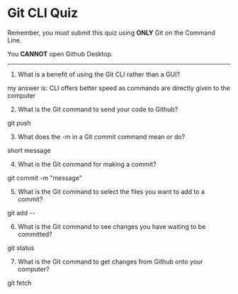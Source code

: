 # Git CLI Quiz

Remember, you must submit this quiz using __ONLY__ Git on the Command Line.

You __CANNOT__ open Github Desktop.

---

1. What is a benefit of using the Git CLI rather than a GUI?

<!-- Write your answer here -->
my answer is:
 CLI offers better speed as commands are directly given to the computer

2. What is the Git command to send your code to Github?

<!-- Write your answer here -->
git push

3. What does the -m in a Git commit command mean or do?

<!-- Write your answer here -->
short message

4. What is the Git command for making a commit?

<!-- Write your answer here -->
git commit -m "message"

5. What is the Git command to select the files you want to add to a commit?

<!-- Write your answer here -->
git add --

6. What is the Git command to see changes you have waiting to be committed?

<!-- Write your answer here -->
git status

7. What is the Git command to get changes from Github onto your computer?

<!-- Write your answer here -->
git fetch

